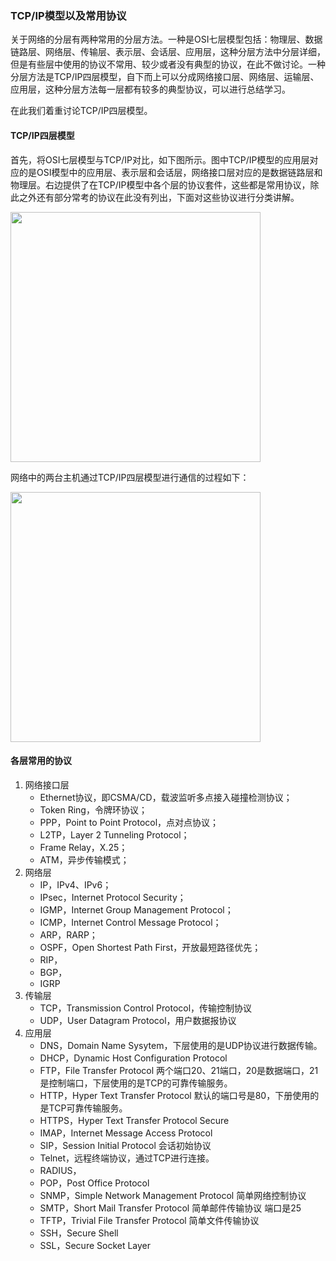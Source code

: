 ### TCP/IP模型以及常用协议

关于网络的分层有两种常用的分层方法。一种是OSI七层模型包括：物理层、数据链路层、网络层、传输层、表示层、会话层、应用层，这种分层方法中分层详细，但是有些层中使用的协议不常用、较少或者没有典型的协议，在此不做讨论。一种分层方法是TCP/IP四层模型，自下而上可以分成网络接口层、网络层、运输层、应用层，这种分层方法每一层都有较多的典型协议，可以进行总结学习。

在此我们着重讨论TCP/IP四层模型。

#### TCP/IP四层模型

首先，将OSI七层模型与TCP/IP对比，如下图所示。图中TCP/IP模型的应用层对应的是OSI模型中的应用层、表示层和会话层，网络接口层对应的是数据链路层和物理层。右边提供了在TCP/IP模型中各个层的协议套件，这些都是常用协议，除此之外还有部分常考的协议在此没有列出，下面对这些协议进行分类讲解。

<img src="https://lynnlaulsl.files.wordpress.com/2017/03/ic213263.gif" width="400px" />

网络中的两台主机通过TCP/IP四层模型进行通信的过程如下：

<img src="https://lynnlaulsl.files.wordpress.com/2017/03/ip_stack_connections-svg.png" width="400px" />

#### 各层常用的协议

1. 网络接口层
   * Ethernet协议，即CSMA/CD，载波监听多点接入碰撞检测协议；
   * Token Ring，令牌环协议；
   * PPP，Point to Point Protocol，点对点协议；
   * L2TP，Layer 2 Tunneling Protocol；
   * Frame Relay，X.25；
   * ATM，异步传输模式；
2. 网络层
   * IP，IPv4、IPv6；
   * IPsec，Internet Protocol Security；
   * IGMP，Internet Group Management Protocol；
   * ICMP，Internet Control Message Protocol；
   * ARP，RARP；
   * OSPF，Open Shortest Path First，开放最短路径优先；
   * RIP，
   * BGP，
   * IGRP
3. 传输层
   * TCP，Transmission Control Protocol，传输控制协议
   * UDP，User Datagram Protocol，用户数据报协议
4. 应用层
   * DNS，Domain Name Sysytem，下层使用的是UDP协议进行数据传输。
   * DHCP，Dynamic Host Configuration Protocol
   * FTP，File Transfer Protocol  两个端口20、21端口，20是数据端口，21是控制端口，下层使用的是TCP的可靠传输服务。
   * HTTP，Hyper Text Transfer Protocol 默认的端口号是80，下册使用的是TCP可靠传输服务。
   * HTTPS，Hyper Text Transfer Protocol Secure
   * IMAP，Internet Message Access Protocol
   * SIP，Session Initial Protocol 会话初始协议
   * Telnet，远程终端协议，通过TCP进行连接。
   * RADIUS，
   * POP，Post Office Protocol
   * SNMP，Simple Network Management Protocol 简单网络控制协议
   * SMTP，Short Mail Transfer Protocol 简单邮件传输协议 端口是25
   * TFTP，Trivial File Transfer Protocol 简单文件传输协议
   * SSH，Secure Shell
   * SSL，Secure Socket Layer